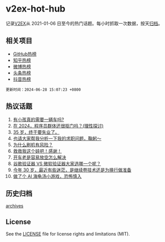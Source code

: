 # v2ex-hot-hub

 记录[V2EX](https://www.v2ex.com/)从 2021-01-06 日至今的热门话题。每小时抓取一次数据，按天[归档](archives)。
 
 ## 相关项目

- [GitHub热榜](https://github.com/snaildev/github-hot-hub)
- [知乎热榜](https://github.com/snaildev/zhihu-hot-hub)
- [微博热榜](https://github.com/snaildev/weibo-hot-hub)
- [头条热榜](https://github.com/snaildev/toutiao-hot-hub)
- [抖音热榜](https://github.com/snaildev/douyin-hot-hub)


 `更新时间：2024-06-28 15:07:23 +0800`

## 热议话题

1. [有小孩真的需要一辆车吗?](https://www.v2ex.com/t/1053120)
1. [在 2024，程序员群体还很抠门吗？(理性探讨)](https://www.v2ex.com/t/1053268)
1. [35 岁，终于要失业了。](https://www.v2ex.com/t/1053306)
1. [也请大家帮我分析一下我的求职问题，鞠躬～](https://www.v2ex.com/t/1053208)
1. [为什么刷机有风险？](https://www.v2ex.com/t/1053249)
1. [救救我这个娃吧！感谢！](https://www.v2ex.com/t/1053185)
1. [开车老是容易放空怎么解决](https://www.v2ex.com/t/1053239)
1. [谷歌验证器 VS 微软验证器大家选哪一个呢？](https://www.v2ex.com/t/1053174)
1. [今年 30 岁，最近有些迷茫，是继续卷技术还是为换行做准备](https://www.v2ex.com/t/1053245)
1. [做了个 AI 海龟汤小游戏，恐怖慎入](https://www.v2ex.com/t/1053293)

## 历史归档

[archives](archives)

## License

See the [LICENSE](LICENSE) file for license rights and limitations (MIT).
